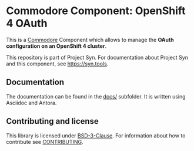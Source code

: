 # Commodore Component: OpenShift 4 OAuth

This is a [Commodore](https://docs.syn.tools/commodore/index.html) Component which allows to manage the **OAuth configuration on an OpenShift 4 cluster**.

This repository is part of Project Syn. For documentation about Project Syn and this component, see https://syn.tools.

## Documentation

The documentation can be found in the [docs/](docs) subfolder. It is written using Asciidoc and Antora.

## Contributing and license

This library is licensed under [BSD-3-Clause](LICENSE). For information about how to contribute see [CONTRIBUTING](CONTRIBUTING.md).
